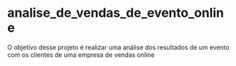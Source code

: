 # analise_de_vendas_de_evento_online
O objetivo desse projeto é realizar uma análise dos resultados de um evento com os clientes de uma empresa de vendas online
